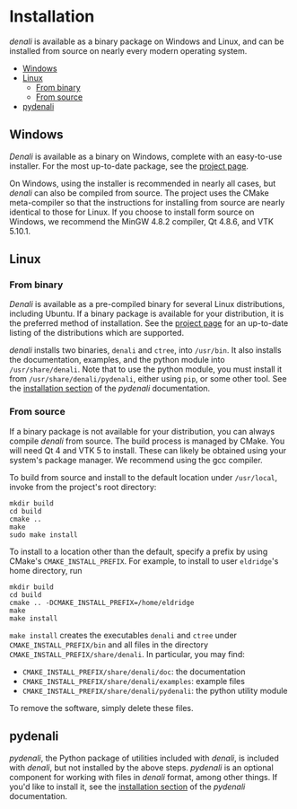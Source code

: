 # Installation

*denali* is available as a binary package on Windows and Linux, and can be
installed from source on nearly every modern operating system.

- [Windows](#windows)
- [Linux](#linux)
    - [From binary](#from-binary)
    - [From source](#from-source)
- [pydenali](#pydenali)


## Windows
*Denali* is available as a binary on Windows, complete with an easy-to-use
installer. For the most up-to-date package, see the [project
page](http://www.cse.ohio-state.edu/~eldridge/denali/).

On Windows, using the installer is recommended in nearly all cases,
but *denali* can also be compiled from source. The project uses the CMake
meta-compiler so that the instructions for installing from source are nearly
identical to those for Linux. If you choose to install form source on Windows,
we recommend the MinGW 4.8.2 compiler, Qt 4.8.6, and VTK 5.10.1.


## Linux

### From binary

*Denali* is available as a pre-compiled binary for several Linux distributions,
including Ubuntu. If a binary package is available for your distribution, it is
the preferred method of installation. See the [project
page](http://www.cse.ohio-state.edu/~eldridge/denali/) for an up-to-date listing
of the distributions which are supported.

*denali* installs two binaries, `denali` and `ctree`, into `/usr/bin`. It also
installs the documentation, examples, and the python module into
`/usr/share/denali`. Note that to use the python module, you must install it
from `/usr/share/denali/pydenali`, either using `pip`, or some other tool.  See
the [installation section](../pydoc/_build/html/install.html) of the *pydenali*
documentation. 

### From source

If a binary package is not available for your distribution, you can always
compile *denali* from source.  The build process is managed by CMake. You will
need Qt 4 and VTK 5 to install.  These can likely be obtained using your
system's package manager. We recommend using the gcc compiler.

To build from source and install to the default location under `/usr/local`,
invoke from the project's root directory:

~~~~~~ {.bash}
mkdir build
cd build
cmake ..
make
sudo make install
~~~~~~

To install to a location other than the default, specify a prefix by using
CMake's `CMAKE_INSTALL_PREFIX`. For example, to install to user `eldridge`'s
home directory, run

~~~~~~ {.bash}
mkdir build
cd build
cmake .. -DCMAKE_INSTALL_PREFIX=/home/eldridge
make
make install
~~~~~~

`make install` creates the executables `denali` and `ctree` under
`CMAKE_INSTALL_PREFIX/bin` and all files in the directory
`CMAKE_INSTALL_PREFIX/share/denali`. In particular, you may find:

- `CMAKE_INSTALL_PREFIX/share/denali/doc`: the documentation
- `CMAKE_INSTALL_PREFIX/share/denali/examples`: example files
- `CMAKE_INSTALL_PREFIX/share/denali/pydenali`: the python utility module

To remove the software, 
simply delete these files.


## pydenali

*pydenali*, the Python package of utilities included with *denali*, is included
with *denali*, but not installed by the above steps. *pydenali* is an optional
component for working with files in *denali* format, among other things. If
you'd like to install it, see the [installation
section](../pydoc/_build/html/install.html) of the *pydenali* documentation. 
